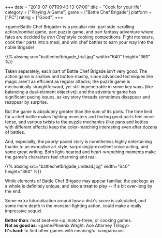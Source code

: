 +++
date = "2019-07-07T09:43:13-07:00"
title = "Cook for your life"
category = ["Playing A Game"]
game = ["Battle Chef Brigade"]
platform = ["PC"]
rating = ["Good"]
+++

<game:Battle Chef Brigade> is a peculiar mix: part side-scrolling action/combat game, part puzzle game, and part fantasy adventure where fates are decided by <i>Iron Chef</i> style cooking competitions.  Fight monsters, cook their parts into a meal, and win chef battles to earn your way into the noble Brigade!

{{% absimg src="battlechefbrigade_trial.jpg" width="640" height="360" %}}

Taken separately, each part of Battle Chef Brigade isn't very good.  The action game is shallow and button-mashy, since advanced techniques like magic aren't as efficient as regular attacks; the puzzle game is mechanically straightforward, yet still impenetrable in some key ways (like balancing a dual-element objective); and the adventure game has significant pacing issues, as key story threads sometimes disappear and reappear by surprise.

But the game is absolutely greater than the sum of its parts.  The time limit for a chef battle makes fighting monsters and finding good parts feel more tense, and various twists to the puzzle mechanics (like pans and kettles with different effects) keep the color-matching interesting even after dozens of battles.

And, especially, the poorly-paced story is nonetheless highly entertaining thanks to an evocative art style, surprisingly-excellent voice acting, and some great writing.  Both light-hearted and heart-wrenching moments make the game's characters feel charming and real.

{{% absimg src="battlechefbrigade_undead.jpg" width="640" height="360" %}}

While elements of Battle Chef Brigade may appear familiar, the package as a whole is definitely unique, and also a treat to play -- if a bit over-long by the end.

Some extra tutorialization around how a dish's score is calculated, and some more depth in the monster-fighting action, could make a really impressive sequel.

<b>Better than</b>: most beat-em-up, match-three, or cooking games.  
<b>Not as good as</b>: <game:Phoenix Wright: Ace Attorney Trilogy>  
<b>It's hard</b>: to find other games with meaningful comparisons.
